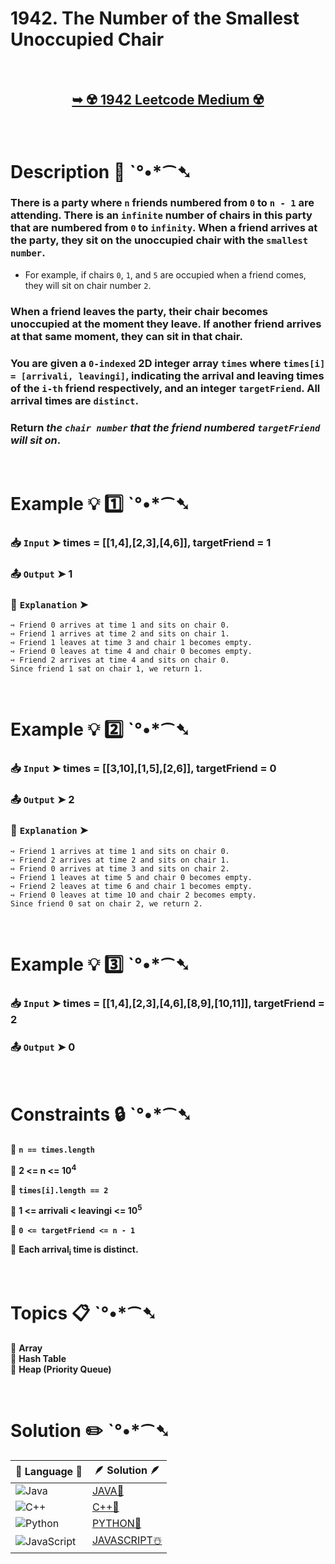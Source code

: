 # 1942. The Number of the Smallest Unoccupied Chair

</br>

<h2 align="center"> 

<a href="https://leetcode.com/problems/the-number-of-the-smallest-unoccupied-chair/description/?envType=daily-question&envId=2024-10-11"><strong>➥ ☢️ 1942 Leetcode Medium ☢️ </strong></a>
</h2>

</br>

# Description 📜 ˋ°•*⁀➷

### There is a party where `n` friends numbered from `0` to `n - 1` are attending. There is an `infinite` number of chairs in this party that are numbered from `0` to `infinity`. When a friend arrives at the party, they sit on the unoccupied chair with the `smallest number`.

- For example, if chairs `0`, `1`, and `5` are occupied when a friend comes, they will sit on chair number `2`.

### When a friend leaves the party, their chair becomes unoccupied at the moment they leave. If another friend arrives at that same moment, they can sit in that chair.

### You are given a `0-indexed` 2D integer array `times` where `times[i] = [arrivali, leavingi]`, indicating the arrival and leaving times of the `i-th` friend respectively, and an integer `targetFriend`. All arrival times are `distinct`.

### Return *the `chair number` that the friend numbered `targetFriend` will sit on*.

</br>

# Example 💡 1️⃣ ˋ°•*⁀➷

  ### 📥 `Input`  ➤ times = [[1,4],[2,3],[4,6]], targetFriend = 1

  ### 📤 `Output`  ➤ 1

  ### 🔦 `Explanation`  ➤ 

    ➺ Friend 0 arrives at time 1 and sits on chair 0.
    ➺ Friend 1 arrives at time 2 and sits on chair 1.
    ➺ Friend 1 leaves at time 3 and chair 1 becomes empty.
    ➺ Friend 0 leaves at time 4 and chair 0 becomes empty.
    ➺ Friend 2 arrives at time 4 and sits on chair 0.
    Since friend 1 sat on chair 1, we return 1.

</br>

# Example 💡 2️⃣ ˋ°•*⁀➷

  ### 📥 `Input` ➤ times = [[3,10],[1,5],[2,6]], targetFriend = 0

  ### 📤 `Output`  ➤ 2

  ### 🔦 `Explanation` ➤ 

    ➺ Friend 1 arrives at time 1 and sits on chair 0.
    ➺ Friend 2 arrives at time 2 and sits on chair 1.
    ➺ Friend 0 arrives at time 3 and sits on chair 2.
    ➺ Friend 1 leaves at time 5 and chair 0 becomes empty.
    ➺ Friend 2 leaves at time 6 and chair 1 becomes empty.
    ➺ Friend 0 leaves at time 10 and chair 2 becomes empty.
    Since friend 0 sat on chair 2, we return 2.

</br>

# Example 💡 3️⃣ ˋ°•*⁀➷

  ### 📥 `Input` ➤ times = [[1,4],[2,3],[4,6],[8,9],[10,11]], targetFriend = 2

  ### 📤 `Output`  ➤ 0

</br>

# Constraints 🔒 ˋ°•*⁀➷

🔹 **`n == times.length`** </br>

🔹 **2 <= n <= 10<sup>4</sup>** </br>

🔹 **`times[i].length == 2`** </br>

🔹 **1 <= arrivali < leavingi <= 10<sup>5</sup>** </br>

🔹 **`0 <= targetFriend <= n - 1`** </br>

🔹 **Each arrival<sub>i</sub> time is distinct.** </br>

</br>

# Topics 📋 ˋ°•*⁀➷

🔸 **Array**  </br>
🔸 **Hash Table**  </br>
🔸 **Heap (Priority Queue)**  </br>

</br>

# Solution ✏️ ˋ°•*⁀➷

| 📒 Language 📒  | 🪶 Solution 🪶 |
| ------------- | ------------- |
|  ![Java](https://img.shields.io/badge/java-%23ED8B00.svg?style=for-the-badge&logo=openjdk&logoColor=white)  | [JAVA🍁]() |
|  ![C++](https://img.shields.io/badge/c++-%2300599C.svg?style=for-the-badge&logo=c%2B%2B&logoColor=white)  | [C++🎲]()  |
|  ![Python](https://img.shields.io/badge/python-3670A0?style=for-the-badge&logo=python&logoColor=ffdd54)    | [PYTHON🍰]() |
| ![JavaScript](https://img.shields.io/badge/javascript-%23323330.svg?style=for-the-badge&logo=javascript&logoColor=%23F7DF1E)   | [JAVASCRIPT☃️]() |
 

